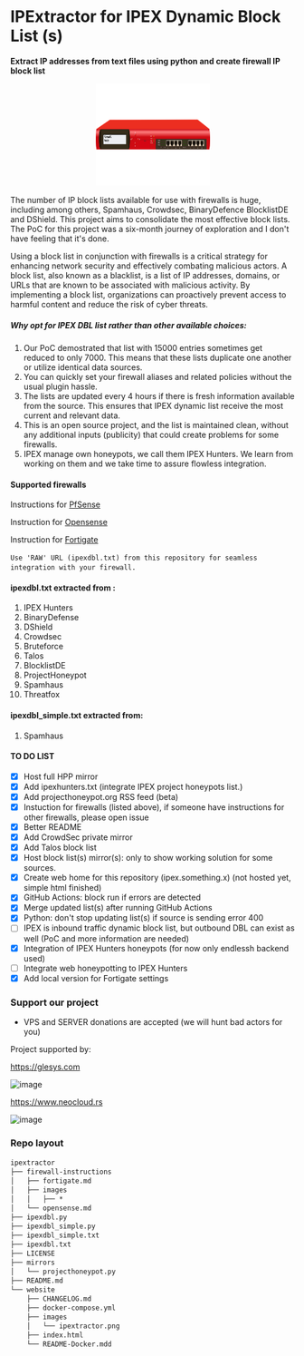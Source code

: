 
# IPExtractor for IPEX Dynamic Block List (s)
<p style="margin-left: auto;margin-right: auto;">
<b> Extract IP addresses from text files using python and create firewall IP block list </b>
</p>
<div style="margin-left: auto;
            margin-right: auto;
            width: 40%">
<img src="website/images/ipextractor.png"  alt="Pixabay free firewall image" width="220" height="180">
</div>

The number of IP block lists available for use with firewalls is huge, including among others, Spamhaus, Crowdsec, BinaryDefence BlocklistDE and DShield. This project aims to consolidate the most effective block lists. The PoC for this project was a six-month journey of exploration and I don't have feeling that it's done.

Using a block list in conjunction with firewalls is a critical strategy for enhancing network security and effectively combating malicious actors. A block list, also known as a blacklist, is a list of IP addresses, domains, or URLs that are known to be associated with malicious activity. By implementing a block list, organizations can proactively prevent access to harmful content and reduce the risk of cyber threats.

##### Why opt for IPEX DBL list rather than other available choices:

1. Our PoC demostrated that list with 15000 entries sometimes get reduced to only 7000. This means that these lists duplicate one another or utilize identical data sources. 
2. You can quickly set your firewall aliases and related policies without the usual plugin hassle.
3. The lists are updated every 4 hours if there is fresh information available from the source. This ensures that IPEX dynamic list receive the most current and relevant data.
4. This is an open source project, and the list is maintained clean, without any additional inputs (publicity) that could create problems for some firewalls.
5. IPEX manage own honeypots, we call them IPEX Hunters. We learn from working on them and we take time to assure flowless integration.

#### Supported firewalls

Instructions for [PfSense](https://www.provya.com/blog/pfsense-opnsense-blocking-bad-risky-ip-addresses/)

Instruction for [Opensense](https://github.com/ZEROF/ipextractor/blob/main/firewall-instructions/opensense.md)

Instruction for [Fortigate](https://docs.fortinet.com/document/fortigate/7.2.4/administration-guide/891236/ip-address-threat-feed)

`` Use 'RAW' URL (ipexdbl.txt) from this repository for seamless integration with your firewall. ``

#### ipexdbl.txt extracted from :

1. IPEX Hunters
2. BinaryDefense
3. DShield
4. Crowdsec
5. Bruteforce
6. Talos
7. BlocklistDE
8. ProjectHoneypot
9. Spamhaus
10. Threatfox

#### ipexdbl_simple.txt extracted from:
1. Spamhaus

#### TO DO LIST
- [x] Host full HPP mirror
- [x] Add ipexhunters.txt (integrate IPEX project honeypots list.)
- [x] Add projecthoneypot.org RSS feed (beta)
- [x] Instuction for firewalls (listed above), if someone have instructions for other firewalls, please open issue
- [x] Better README
- [x] Add CrowdSec private mirror
- [x] Add Talos block list
- [x] Host block list(s) mirror(s): only to show working solution for some sources.
- [x] Create web home for this repository (ipex.something.x) (not hosted yet, simple html finished)
- [x] GitHub Actions: block run if errors are detected
- [x] Merge updated list(s) after running GitHub Actions
- [x] Python: don't stop updating list(s) if source is sending error 400
- [ ] IPEX is inbound traffic dynamic block list, but outbound DBL can exist as well (PoC and more information are needed)
- [x] Integration of IPEX Hunters honeypots (for now only endlessh backend used)
- [ ] Integrate web honeypotting to IPEX Hunters 
- [x] Add local version for Fortigate settings

### Support our project

- VPS and SERVER donations are accepted (we will hunt bad actors for you)

Project supported by:

https://glesys.com

 ![image](https://github.com/user-attachments/assets/ab142032-67c2-4c39-b5b9-8c5e116732c7)

https://www.neocloud.rs

![image](https://github.com/user-attachments/assets/3248351d-76b2-4075-b1c9-9171b8a10951)


### Repo layout
```
ipextractor
├── firewall-instructions
│   ├── fortigate.md
│   ├── images
│   │   ├── *
│   └── opensense.md
├── ipexdbl.py
├── ipexdbl_simple.py
├── ipexdbl_simple.txt
├── ipexdbl.txt
├── LICENSE
├── mirrors
│   └── projecthoneypot.py
├── README.md
└── website
    ├── CHANGELOG.md
    ├── docker-compose.yml
    ├── images
    │   └── ipextractor.png
    ├── index.html
    └── README-Docker.mdd
```
